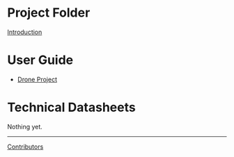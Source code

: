 # Project Folder

[Introduction](./README.md)

# User Guide

- [Drone Project](drone/rapport.pdf)

# Technical Datasheets

Nothing yet.

-----------

[Contributors](./contributors.md)